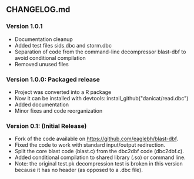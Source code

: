 ## CHANGELOG.md

### Version 1.0.1
- Documentation cleanup
- Added test files sids.dbc and storm.dbc
- Separation of code from the command-line decompressor blast-dbf to avoid conditional compilation
- Removed unused files

### Version 1.0.0: Packaged release
- Project was converted into a R package
- Now it can be installed with devtools::install_github("danicat/read.dbc")
- Added documentation
- Minor fixes and code reorganization

### Version 0.1: (Initial Release)  

- Fork of the code available on https://github.com/eaglebh/blast-dbf.  
- Fixed the code to work with standard input/output redirection.  
- Split the core blast code (blast.c) from the dbc2dbf code (dbc2dbf.c).  
- Added conditional compilation to shared library (.so) or command line.  
- Note: the original test.pk decompression test is broken in this version because it has no header (as opposed to a .dbc file).  
